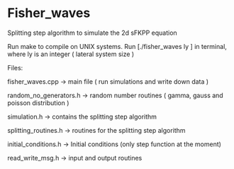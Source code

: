 # Fisher_waves

Splitting step algorithm to simulate the 2d sFKPP equation


Run make to compile on UNIX systems. 
Run [./fisher_waves ly ] in terminal, where ly is an integer ( lateral system size )  



Files: 

fisher_waves.cpp -> main file ( run simulations and write down data )

random_no_generators.h -> random number routines ( gamma, gauss and poisson distribution )

simulation.h -> contains the splitting step algorithm 

splitting_routines.h -> routines for the splitting step algorithm

initial_conditions.h -> Initial conditions (only step function at the moment)

read_write_msg.h -> input and output routines